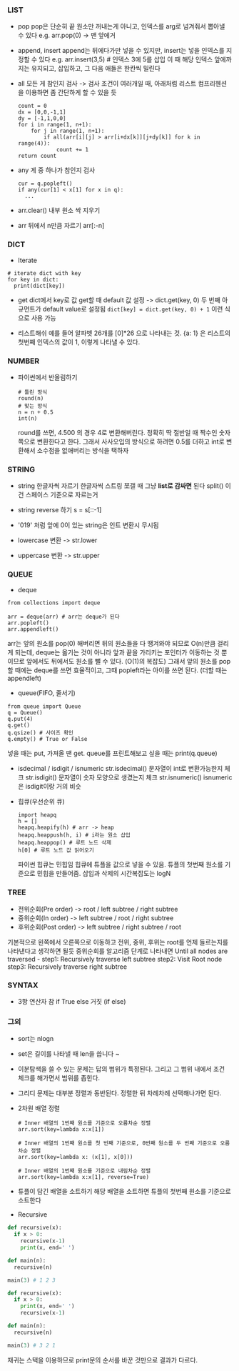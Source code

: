 ### LIST

- pop
  pop은 단순히 끝 원소만 꺼내는게 아니고, 인덱스를 arg로 넘겨줘서 뽑아낼 수 있다
  e.g. arr.pop(0) -> 맨 앞에거

- append, insert
  append는 뒤에다가만 넣을 수 있지만, insert는 넣을 인덱스를 지정할 수 있다
  e.g. arr.insert(3,5) # 인덱스 3에 5를 삽입
  이 때 해당 인덱스 앞에까지는 유지되고, 삽입하고, 그 다음 애들은 한칸씩 밀린다

- all
  모든 게 참인지 검사 -> 검사 조건이 여러개일 때, 아래처럼 리스트 컴프리헨션을 이용하면 좀 간단하게 할 수 있을 듯

  ```
  count = 0
  dx = [0,0,-1,1]
  dy = [-1,1,0,0]
  for i in range(1, n+1):
      for j in range(1, n+1):
          if all(arr[i][j] > arr[i+dx[k]][j+dy[k]] for k in range(4)):
              count += 1
  return count
  ```

- any
  게 중 하나가 참인지 검사

  ```
  cur = q.popleft()
  if any(cur[1] < x[1] for x in q):
    ...
  ```

- arr.clear()
  내부 원소 싹 지우기

- arr 뒤에서 n만큼 자르기
  arr[:-n]

### DICT

- Iterate

```
# iterate dict with key
for key in dict:
  print(dict[key])
```

- get
  dict에서 key로 값 get할 때 default 값 설정 -> dict.get(key, 0)
  두 번째 아규먼트가 default value로 설정됨
  `dict[key] = dict.get(key, 0) + 1` 이런 식으로 사용 가능

- 리스트해쉬
  예를 들어 알파벳 26개를 [0]\*26 으로 나타내는 것.
  {a: 1} 은 리스트의 첫번째 인덱스의 값이 1, 이렇게 나타낼 수 있다.

### NUMBER

- 파이썬에서 반올림하기

  ```
  # 틀린 방식
  round(n)
  # 맞는 방식
  n = n + 0.5
  int(n)
  ```

  round를 쓰면, 4.500 의 경우 4로 변환해버린다. 정확히 딱 절반일 때 짝수인 숫자쪽으로 변환한다고 한다.
  그래서 사사오입의 방식으로 하려면 0.5를 더하고 int로 변환해서 소수점을 없애버리는 방식을 택하자

### STRING

- string 한글자씩 자르기
  한글자씩 스트링 쪼갤 때 그냥 **list로 감싸면** 된다
  split() 이건 스페이스 기준으로 자르는거

- string reverse 하기
  s = s[::-1]

- '019' 처럼 앞에 0이 있는 string은 인트 변환시 무시됨

- lowercase 변환 -> str.lower
- uppercase 변환 -> str.upper

### QUEUE

- deque

```
from collections import deque

arr = deque(arr) # arr는 deque가 된다
arr.popleft()
arr.appendleft()
```

arr는 앞의 원소를 pop(0) 해버리면 뒤의 원소들을 다 땡겨와야 되므로 O(n)만큼 걸리게 되는데,
deque는 옮기는 것이 아니라 앞과 끝을 가리키는 포인터가 이동하는 것 뿐이므로 앞에서도 뒤에서도 원소를 뺄 수 있다. (O(1)의 복잡도)
그래서 앞의 원소를 pop할 때에는 deque를 쓰면 효율적이고, 그때 popleft라는 아이를 쓰면 된다. (더할 때는 appendleft)

- queue(FIFO, 줄서기)

```
from queue import Queue
q = Queue()
q.put(4)
q.get()
q.qsize() # 사이즈 확인
q.empty() # True or False
```

넣을 때는 put, 가져올 땐 get.
queue를 프린트해보고 싶을 때는 print(q.queue)

- isdecimal / isdigit / isnumeric
  str.isdecimal() 문자열이 int로 변환가능한지 체크
  str.isdigit() 문자열이 숫자 모양으로 생겼는지 체크
  str.isnumeric() isnumeric은 isdigit이랑 거의 비슷

- 힙큐(우선순위 큐)

  ```
  import heapq
  h = []
  heapq.heapify(h) # arr -> heap
  heapq.heappush(h, i) # i라는 원소 삽입
  heapq.heappop() # 루트 노드 삭제
  h[0] # 루트 노드 값 읽어오기
  ```

  파이썬 힙큐는 민힙임
  힙큐에 튜플을 값으로 넣을 수 있음. 튜플의 첫번째 원소를 기준으로 민힙을 만들어줌.
  삽입과 삭제의 시간복잡도는 logN

### TREE

- 전위순회(Pre order) -> root / left subtree / right subtree
- 중위순회(In order) -> left subtree / root / right subtree
- 후위순회(Post order) -> left subtree / right subtree / root

기본적으로 왼쪽에서 오른쪽으로 이동하고 전위, 중위, 후위는 root를 언제 들르는지를 나타낸다고 생각하면 될듯
중위순회를 알고리즘 단계로 나타내면
Until all nodes are traversed -
step1: Recursively traverse left subtree
step2: Visit Root node
step3: Recursively traverse right subtree

### SYNTAX

- 3항 연산자
  참 if True else 거짓 (if else)

### 그외

- sort는 nlogn

- set은 길이를 나타낼 때 len을 씁니다 ~

- 이분탐색을 쓸 수 있는 문제는 답의 범위가 특정된다. 그리고 그 범위 내에서 조건 체크를 해가면서 범위를 좁힌다.

- 그리디 문제는 대부분 정렬과 동반된다. 정렬한 뒤 차례차례 선택해나가면 된다.

- 2차원 배열 정렬

  ```
  # Inner 배열의 1번째 원소를 기준으로 오름차순 정렬
  arr.sort(key=lambda x:x[1])

  # Inner 배열의 1번째 원소를 첫 번째 기준으로, 0번째 원소를 두 번째 기준으로 오름차순 정렬
  arr.sort(key=lambda x: (x[1], x[0]))

  # Inner 배열의 1번째 원소를 기준으로 내림차순 정렬
  arr.sort(key=lambda x:x[1], reverse=True)
  ```

- 튜플이 담긴 배열을 소트하기
  해당 배열을 소트하면 튜플의 첫번째 원소를 기준으로 소트한다

- Recursive

```python
def recursive(x):
  if x > 0:
    recursive(x-1)
    print(x, end=' ')

def main(n):
  recursive(n)

main(3) # 1 2 3
```

```python
def recursive(x):
  if x > 0:
    print(x, end=' ')
    recursive(x-1)

def main(n):
  recursive(n)

main(3) # 3 2 1
```

재귀는 스택을 이용하므로 print문의 순서를 바꾼 것만으로 결과가 다르다.
